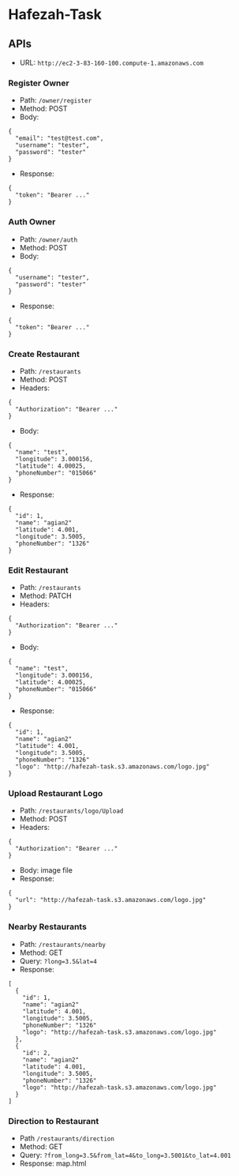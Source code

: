 # Hafezah-Task

## APIs
* URL: `http://ec2-3-83-160-100.compute-1.amazonaws.com`

### Register Owner
* Path: `/owner/register`
* Method: POST
* Body:
```
{
  "email": "test@test.com",
  "username": "tester",
  "password": "tester"
}
```
* Response:
```
{
  "token": "Bearer ..."
}
```

### Auth Owner
* Path: `/owner/auth`
* Method: POST
* Body: 
```
{
  "username": "tester",
  "password": "tester"
}
```
* Response:
```
{
  "token": "Bearer ..."
}
```

### Create Restaurant
* Path: `/restaurants`
* Method: POST
* Headers:
```
{
  "Authorization": "Bearer ..."
}
```
* Body:
```
{
  "name": "test",
  "longitude": 3.000156,
  "latitude": 4.00025,
  "phoneNumber": "015066"
}
```
* Response:
```
{
  "id": 1,
  "name": "agian2"
  "latitude": 4.001,
  "longitude": 3.5005,
  "phoneNumber": "1326"
}
```

### Edit Restaurant
* Path: `/restaurants`
* Method: PATCH
* Headers:
```
{
  "Authorization": "Bearer ..."
}
```
* Body:
```
{
  "name": "test",
  "longitude": 3.000156,
  "latitude": 4.00025,
  "phoneNumber": "015066"
}
```
* Response:
```
{
  "id": 1,
  "name": "agian2"
  "latitude": 4.001,
  "longitude": 3.5005,
  "phoneNumber": "1326"
  "logo": "http://hafezah-task.s3.amazonaws.com/logo.jpg"
}
```

### Upload Restaurant Logo
* Path: `/restaurants/logo/Upload`
* Method: POST
* Headers:
```
{
  "Authorization": "Bearer ..."
}
```
* Body: image file
* Response:
```
{
  "url": "http://hafezah-task.s3.amazonaws.com/logo.jpg"
}
```
### Nearby Restaurants
* Path: `/restaurants/nearby`
* Method: GET
* Query: `?long=3.5&lat=4`
* Response:
```
[
  {
    "id": 1,
    "name": "agian2"
    "latitude": 4.001,
    "longitude": 3.5005,
    "phoneNumber": "1326"
    "logo": "http://hafezah-task.s3.amazonaws.com/logo.jpg"
  },
  {
    "id": 2,
    "name": "agian2"
    "latitude": 4.001,
    "longitude": 3.5005,
    "phoneNumber": "1326"
    "logo": "http://hafezah-task.s3.amazonaws.com/logo.jpg"
  }
]
```

### Direction to Restaurant
* Path `/restaurants/direction`
* Method: GET
* Query: `?from_long=3.5&from_lat=4&to_long=3.5001&to_lat=4.001`
* Response: map.html
